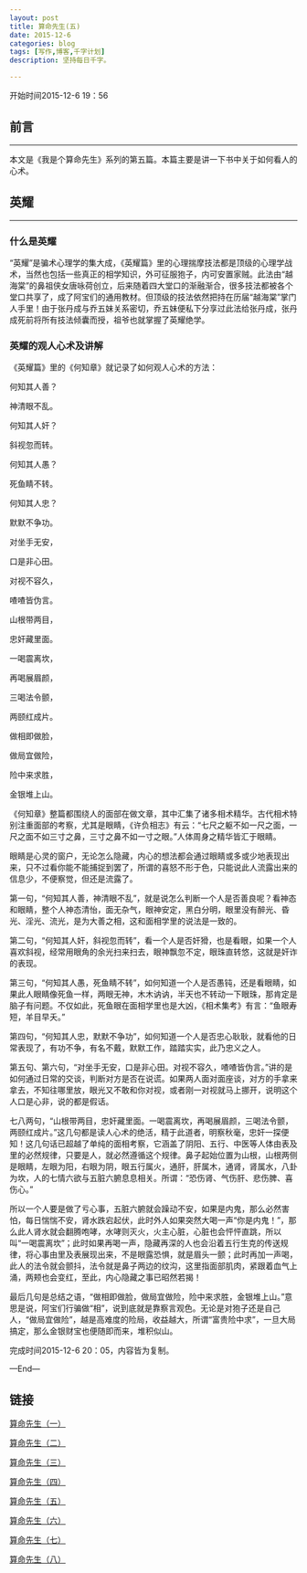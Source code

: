 ```yaml
---
layout: post
title: 算命先生(五)
date: 2015-12-6
categories: blog
tags: [写作,博客,千字计划]
description: 坚持每日千字。

---
```

开始时间2015-12-6 19：56
## 前言
***
本文是《我是个算命先生》系列的第五篇。本篇主要是讲一下书中关于如何看人的心术。
## 英耀
***

### 什么是英耀
“英耀”是骗术心理学的集大成，《英耀篇》里的心理揣摩技法都是顶级的心理学战术，当然也包括一些真正的相学知识，外可征服狍子，内可安置家贼。此法由“越海棠”的鼻祖侠女唐咏荷创立，后来随着四大堂口的渐融渐合，很多技法都被各个堂口共享了，成了阿宝们的通用教材。但顶级的技法依然把持在历届“越海棠”掌门人手里！由于张丹成与乔五妹关系密切，乔五妹便私下分享过此法给张丹成，张丹成死前将所有技法倾囊而授，祖爷也就掌握了英耀绝学。
### 英耀的观人心术及讲解

《英耀篇》里的《何知章》就记录了如何观人心术的方法：

何知其人善？

神清眼不乱。

何知其人奸？

斜视忽而转。

何知其人愚？

死鱼睛不转。

何知其人忠？

默默不争功。

对坐手无安，

口是非心田。

对视不容久，

喳喳皆伪言。

山根带两目，

忠奸藏里面。

一喝震离坎，

再喝展眉颜，

三喝法令颤，

两颐红成片。

做相即做脸，

做局宜做险，

险中来求胜，

金银堆上山。

《何知章》整篇都围绕人的面部在做文章，其中汇集了诸多相术精华。古代相术特别注重面部的考察，尤其是眼睛，《许负相志》有云：“七尺之躯不如一尺之面，一尺之面不如三寸之鼻，三寸之鼻不如一寸之眼。”人体周身之精华皆汇于眼睛。

眼睛是心灵的窗户，无论怎么隐藏，内心的想法都会通过眼睛或多或少地表现出来，只不过看你能不能捕捉到罢了，所谓的喜怒不形于色，只能说此人流露出来的信息少，不便察觉，但还是流露了。

第一句，“何知其人善，神清眼不乱”，就是说怎么判断一个人是否善良呢？看神态和眼睛，整个人神态清怡，面无杂气，眼神安定，黑白分明，眼里没有醉光、昏光、淫光、流光，是为大善之相，这和面相学里的说法是一致的。

第二句，“何知其人奸，斜视忽而转”，看一个人是否奸猾，也是看眼，如果一个人喜欢斜视，经常用眼角的余光扫来扫去，眼神飘忽不定，眼珠直转悠，这就是奸诈的表现。

第三句，“何知其人愚，死鱼睛不转”，如何知道一个人是否愚钝，还是看眼睛，如果此人眼睛像死鱼一样，两眼无神，木木讷讷，半天也不转动一下眼珠，那肯定是脑子有问题。不仅如此，死鱼眼在面相学里也是大凶，《相术集考》有言：“鱼眼寿短，羊目早夭。”

第四句，“何知其人忠，默默不争功”，如何知道一个人是否忠心耿耿，就看他的日常表现了，有功不争，有名不戴，默默工作，踏踏实实，此乃忠义之人。

第五句、第六句，“对坐手无安，口是非心田。对视不容久，喳喳皆伪言。”讲的是如何通过日常的交谈，判断对方是否在说谎。如果两人面对面座谈，对方的手拿来拿去，不知往哪里放，眼光又不敢和你对视，或者刚一对视就马上挪开，说明这个人口是心非，说的都是假话。

七八两句，“山根带两目，忠奸藏里面。一喝震离坎，再喝展眉颜，三喝法令颤，两颐红成片。”这几句都是读人心术的绝活，精于此道者，明察秋毫，忠奸一探便知！这几句话已超越了单纯的面相考察，它涵盖了阴阳、五行、中医等人体由表及里的必然规律，只要是人，就必然遵循这个规律。鼻子起始位置为山根，山根两侧是眼睛，左眼为阳，右眼为阴，眼五行属火，通肝，肝属木，通肾，肾属水，八卦为坎，人的七情六欲与五脏六腑息息相关。所谓：“恐伤肾、气伤肝、悲伤脾、喜伤心。”

所以一个人要是做了亏心事，五脏六腑就会躁动不安，如果是内鬼，那么必然害怕，每日惴惴不安，肾水跌宕起伏，此时外人如果突然大喝一声“你是内鬼！”，那么此人肾水就会翻腾咆哮，水哮则灭火，火主心脏，心脏也会怦怦直跳，所以叫“一喝震离坎”；此时如果再喝一声，隐藏再深的人也会沿着五行生克的传送规律，将心事由里及表展现出来，不是眼露恐惧，就是眉头一颤；此时再加一声喝，此人的法令就会颤抖，法令就是鼻子两边的纹沟，这里指面部肌肉，紧跟着血气上涌，两颊也会变红，至此，内心隐藏之事已昭然若揭！

最后几句是总结之语，“做相即做脸，做局宜做险，险中来求胜，金银堆上山。”意思是说，阿宝们行骗做“相”，说到底就是靠察言观色。无论是对狍子还是自己人，“做局宜做险”，越是高难度的险局，收益越大，所谓“富贵险中求”，一旦大局搞定，那么金银财宝也便随即而来，堆积似山。完成时间2015-12-6 20：05，内容皆为复制。

—End—




## 链接

[算命先生（一）](http://showhilllee.github.io/blog/2015/12/03/the-fortune-teller/)

[算命先生（二）](http://showhilllee.github.io/blog/2015/12/03/the-fortune-teller2/)

[算命先生（三）](http://showhilllee.github.io/blog/2015/12/04/the-fortune-teller3/)

[算命先生（四）](http://showhilllee.github.io/blog/2015/12/05/the-fortune-teller4/)

[算命先生（五）](http://showhilllee.github.io/blog/2015/12/06/the-fortune-teller5/)

[算命先生（六）](http://showhilllee.github.io/blog/2015/12/07/the-fortune-teller6/)

[算命先生（七）](http://showhilllee.github.io/blog/2015/12/08/the-fortune-teller7/)

[算命先生（八）](http://showhilllee.github.io/blog/2015/12/09/the-fortune-teller8/)

